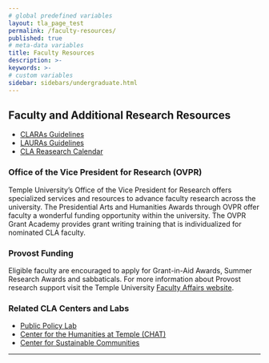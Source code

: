 ```yaml
---
# global predefined variables
layout: tla_page_test
permalink: /faculty-resources/
published: true
# meta-data variables
title: Faculty Resources
description: >-     
keywords: >-
# custom variables
sidebar: sidebars/undergraduate.html
---
```

## Faculty and Additional Research Resources
- [CLARAs Guidelines](https://drive.google.com/open?id=1Hq2xkdxlKjvjM5FJxuKa1Lb2SCWojj6a)
- [LAURAs Guidelines](https://drive.google.com/open?id=191ryddrmB1wwvsr005Kc3HHWUgDcfsBq)
- [CLA Reasearch Calendar](https://liberalarts.temple.edu/sites/liberalarts/files/CLA%20Research%20Calendar%2019-20%2010.3.pdf)

### Office of the Vice President for Research (OVPR)
Temple University’s Office of the Vice President for Research offers specialized services and resources to advance faculty research across the university. The Presidential Arts and Humanities Awards through OVPR offer faculty a wonderful funding opportunity within the university. The OVPR Grant Academy provides grant writing training that is individualized for nominated CLA faculty.

### Provost Funding
Eligible faculty are encouraged to apply for Grant-in-Aid Awards, Summer Research Awards and sabbaticals. For more information about Provost research support visit the Temple University [Faculty Affairs website](https://faculty.temple.edu/).

### Related CLA Centers and Labs
- [Public Policy Lab](http://www.cla.temple.edu/public-policy-lab/)<br>
- [Center for the Humanities at Temple (CHAT)](https://www.cla.temple.edu/center-for-the-humanities/)<br>
- [Center for Sustainable Communities](http://www.cla.temple.edu/center-for-sustainable-communities/)<br>

___
